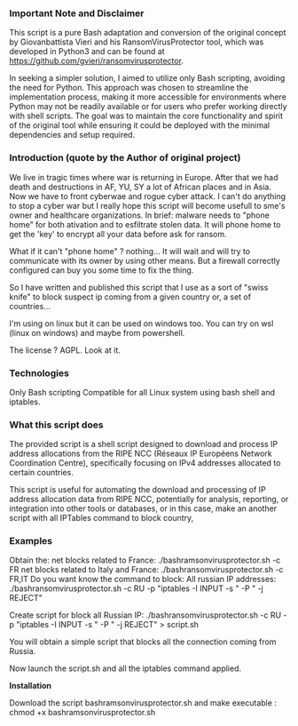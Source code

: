 ### Important Note and Disclaimer

This script is a pure Bash adaptation and conversion of the original concept by Giovanbattista Vieri and his RansomVirusProtector tool, which was developed in Python3 and can be found at https://github.com/gvieri/ransomvirusprotector.

In seeking a simpler solution, I aimed to utilize only Bash scripting, avoiding the need for Python. This approach was chosen to streamline the implementation process, making it more accessible for environments where Python may not be readily available or for users who prefer working directly with shell scripts. The goal was to maintain the core functionality and spirit of the original tool while ensuring it could be deployed with the minimal dependencies and setup required.

### Introduction (quote by the Author of original project)
We live in tragic times where war is returning in Europe. After that we had death and destructions in AF, YU, SY a lot of African places and in Asia. Now we have to front cyberwae and rogue cyber attack. I can't do anything to stop a cyber war but I really hope this script will become usefull to sme's owner and healthcare organizations. In brief: malware needs to "phone home" for both ativation and to esfiltrate stolen data. It will phone home to get the 'key' to encrypt all your data before ask for ransom.

What if it can't "phone home" ? nothing... It will wait and will try to communicate with its owner by using other means. But a firewall correctly configured can buy you some time to fix the thing.

So I have written and published this script that I use as a sort of "swiss knife" to block suspect ip coming from a given country or, a set of countries...

I'm using on linux but it can be used on windows too. You can try on wsl (linux on windows) and maybe from powershell.

The license ? AGPL. Look at it.

### Technologies
Only Bash scripting
Compatible for all Linux system using bash shell and iptables.

### What this script does
The provided script is a shell script designed to download and process IP address allocations from the RIPE NCC (Réseaux IP Européens Network Coordination Centre), specifically focusing on IPv4 addresses allocated to certain countries. 

This script is useful for automating the download and processing of IP address allocation data from RIPE NCC, potentially for analysis, reporting, or integration into other tools or databases, or in this case, make an another script with all IPTables command to block country,

### Examples
Obtain the:
net blocks related to France: ./bashramsonvirusprotector.sh -c FR
net blocks related to Italy and France: ./bashransomvirusprotector.sh -c FR,IT
Do you want know the command to block:
All russian IP addresses: ./bashransomvirusprotector.sh -c RU -p "iptables -I INPUT -s " -P " -j REJECT"

Create script for block all Russian IP: ./bashransomvirusprotector.sh -c RU -p "iptables -I INPUT -s " -P " -j REJECT" > script.sh

You will obtain a simple script that blocks all the connection coming from Russia.

Now launch the script.sh and all the iptables command applied.

**Installation**

Download the script bashramsonvirusprotector.sh and make executable : chmod +x bashramsonvirusprotector.sh
